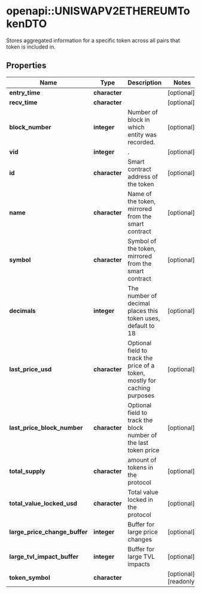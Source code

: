 # openapi::UNISWAPV2ETHEREUMTokenDTO

Stores aggregated information for a specific token across all pairs that token is included in.

## Properties
Name | Type | Description | Notes
------------ | ------------- | ------------- | -------------
**entry_time** | **character** |  | [optional] 
**recv_time** | **character** |  | [optional] 
**block_number** | **integer** | Number of block in which entity was recorded. | [optional] 
**vid** | **integer** | . | [optional] 
**id** | **character** | Smart contract address of the token | [optional] 
**name** | **character** | Name of the token, mirrored from the smart contract | [optional] 
**symbol** | **character** | Symbol of the token, mirrored from the smart contract | [optional] 
**decimals** | **integer** | The number of decimal places this token uses, default to 18 | [optional] 
**last_price_usd** | **character** | Optional field to track the price of a token, mostly for caching purposes | [optional] 
**last_price_block_number** | **character** | Optional field to track the block number of the last token price | [optional] 
**total_supply** | **character** | amount of tokens in the protocol | [optional] 
**total_value_locked_usd** | **character** | Total value locked in the protocol | [optional] 
**large_price_change_buffer** | **integer** | Buffer for large price changes | [optional] 
**large_tvl_impact_buffer** | **integer** | Buffer for large TVL impacts | [optional] 
**token_symbol** | **character** |  | [optional] [readonly] 


